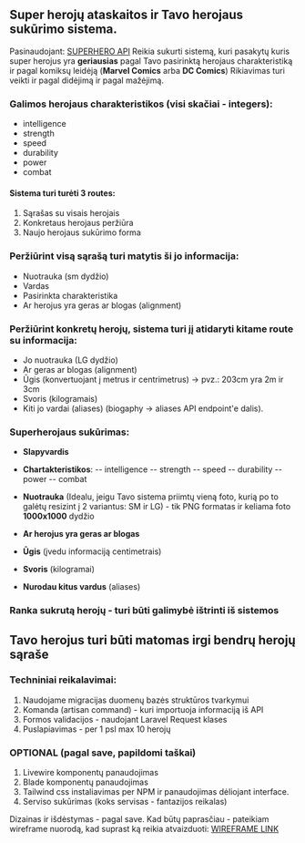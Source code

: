 ## Super herojų ataskaitos ir Tavo herojaus sukūrimo sistema.

Pasinaudojant: [SUPERHERO API](https://akabab.github.io/superhero-api/api/#base-url) Reikia sukurti sistemą, kuri pasakytų kuris super herojus yra **geriausias** pagal Tavo pasirinktą herojaus charakteristiką ir pagal komiksų leidėją (**Marvel Comics** arba **DC Comics**)
Rikiavimas turi veikti ir pagal didėjimą ir pagal mažėjimą.

### Galimos herojaus charakteristikos (visi skačiai - integers):
- intelligence
- strength
- speed
- durability
- power
- combat

#### Sistema turi turėti 3 routes:
1. Sąrašas su visais herojais
2. Konkretaus herojaus peržiūra
3. Naujo herojaus sukūrimo forma

### Peržiūrint visą sąrašą turi matytis ši jo informacija:
- Nuotrauka (sm dydžio)
- Vardas
- Pasirinkta charakteristika
- Ar herojus yra geras ar blogas (alignment)

### Peržiūrint konkretų herojų, sistema turi jį atidaryti kitame route su informacija:
- Jo nuotrauka (LG dydžio)
- Ar geras ar blogas (alignment)
- Ūgis (konvertuojant į metrus ir centrimetrus) -> pvz.: 203cm yra 2m ir 3cm
- Svoris (kilogramais)
- Kiti jo vardai (aliases) (biogaphy -> aliases API endpoint'e dalis).

### Superherojaus sukūrimas:
- **Slapyvardis**

- **Chartakteristikos**:
-- intelligence
-- strength
-- speed
-- durability
-- power
-- combat

- **Nuotrauka** (Idealu, jeigu Tavo sistema priimtų vieną foto, kurią po to galėtų resizint į 2 variantus: SM ir LG) - tik PNG formatas ir keliama foto **1000x1000** dydžio

- **Ar herojus yra geras ar blogas**
- **Ūgis** (įvedu informaciją centimetrais)
- **Svoris** (kilogramai)
- **Nurodau kitus vardus** (aliases)

### Ranka sukrutą herojų - turi būti galimybė ištrinti iš sistemos

## Tavo herojus turi būti matomas irgi bendrų herojų sąraše

### Techniniai reikalavimai:
1. Naudojame migracijas duomenų bazės struktūros tvarkymui
2. Komanda (artisan command) - kuri importuoja informaciją iš API
3. Formos validacijos - naudojant Laravel Request klases
4. Puslapiavimas - per 1 psl max 10 herojų

### OPTIONAL (pagal save, papildomi taškai)
1. Livewire komponentų panaudojimas
2. Blade komponentų panaudojimas
3. Tailwind css instaliavimas per NPM ir panaudojimas dėliojant interface.
4. Serviso sukūrimas (koks servisas - fantazijos reikalas)

Dizainas ir išdėstymas - pagal save. Kad būtų paprasčiau - pateikiam wireframe nuorodą, kad suprast ką reikia atvaizduoti: [WIREFRAME LINK](https://app.moqups.com/gZDL8Wt1lUzKBFQW0mnk3MHfwqgDGBYJ/view?ui=0&fit_width=1)
